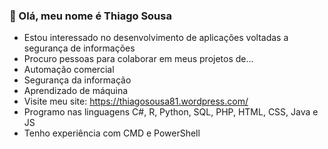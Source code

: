 ### 👋 Olá, meu nome é Thiago Sousa
- Estou interessado no desenvolvimento de aplicações voltadas a segurança de informações
- Procuro pessoas para colaborar em meus projetos de...
- Automação comercial 
- Segurança da informação
- Aprendizado de máquina
- Visite meu site: https://thiagosousa81.wordpress.com/
- Programo nas linguagens C#, R, Python, SQL, PHP, HTML, CSS, Java e JS
- Tenho experiência com CMD e PowerShell
<!---
ThiagoSousa81/ThiagoSousa81 is a ✨ special ✨ repository because its `README.md` (this file) appears on your GitHub profile.
You can click the Preview link to take a look at your changes.
--->
